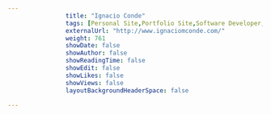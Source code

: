---
                title: "Ignacio Conde"
                tags: [Personal Site,Portfolio Site,Software Developer,Videogame Developer]
                externalUrl: "http://www.ignaciomconde.com/"
                weight: 761
                showDate: false
                showAuthor: false
                showReadingTime: false
                showEdit: false
                showLikes: false
                showViews: false
                layoutBackgroundHeaderSpace: false
                ---

